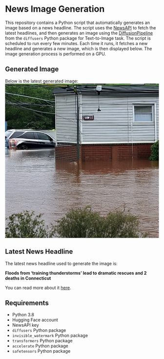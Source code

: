 # News Image Generation
This repository contains a Python script that automatically generates an image based on a news headline. The script uses the [NewsAPI](https://newsapi.org/) to fetch the latest headlines, and then generates an image using the [DiffusionPipeline](https://github.com/huggingface/diffusers) from the `diffusers` Python package for Text-to-Image task.
The script is scheduled to run every few minutes. Each time it runs, it fetches a new headline and generates a new image, which is then displayed below. The image generation process is performed on a GPU.

## Generated Image
Below is the latest generated image:
![Generated Image](image.png)

## Latest News Headline
The latest news headline used to generate the image is:

**Floods from ‘training thunderstorms’ lead to dramatic rescues and 2 deaths in Connecticut**

You can read more about it [here](https://news.google.com/rss/articles/CBMimwFBVV95cUxPRmpEcnI2YjJwdU9jTExCR09JRHl2cm5NNmZ3eTFZdDZvdUJxTkFGazliVWZJMHpMdE9yY0xNeDVqSEY3MWtwZWo2eWhCbWE4dFkwdkRKLUdMcXh2V3UxRmtKMnk4LXFlbjRFQTlDWGRSQTlwbmtFaWl4UWthQ2VWTFRiYzd4MXRvaTg4UF90Q3VDM0hvZy1JUE0wVQ?oc=5).

## Requirements
- Python 3.8
- Hugging Face account
- NewsAPI key
- `diffusers` Python package
- `invisible_watermark` Python package
- `transformers` Python package
- `accelerate` Python package
- `safetensors` Python package
